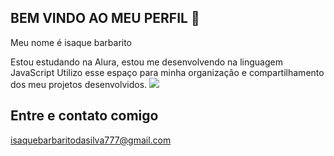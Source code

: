 ## BEM VINDO AO MEU PERFIL 👋
Meu nome é isaque barbarito

Estou estudando na Alura,
estou me desenvolvendo na linguagem JavaScript
Utilizo esse espaço para minha organização e compartilhamento dos meu projetos desenvolvidos.
![](link)
 ## Entre e contato comigo
  isaquebarbaritodasilva777@gmail.com
